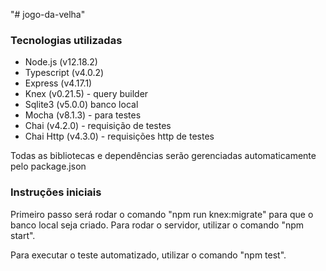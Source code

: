 "# jogo-da-velha" 

### Tecnologias utilizadas
* Node.js (v12.18.2)
* Typescript (v4.0.2)
* Express (v4.17.1)
* Knex (v0.21.5) - query builder
* Sqlite3 (v5.0.0) banco local
* Mocha (v8.1.3) - para testes
* Chai (v4.2.0) - requisição de testes
* Chai Http (v4.3.0) - requisições http de testes

Todas as bibliotecas e dependências serão gerenciadas automaticamente pelo package.json

### Instruções iniciais
Primeiro passo será rodar o comando "npm run knex:migrate" para que o banco local seja criado.
Para rodar o servidor, utilizar o comando "npm start".

Para executar o teste automatizado, utilizar o comando "npm test".